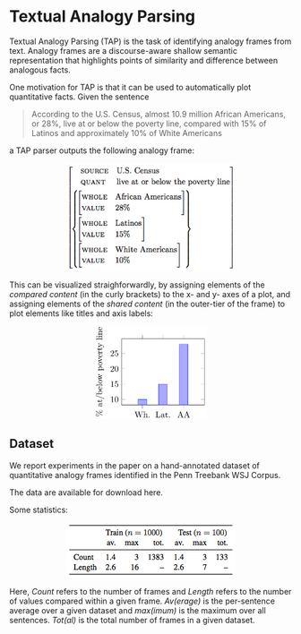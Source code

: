 # Textual Analogy Parsing


Textual Analogy Parsing (TAP) is the task of identifying analogy frames from text. Analogy frames are a discourse-aware shallow semantic representation that highlights points of similarity and difference between analogous facts. 

One motivation for TAP is that it can be used to automatically plot quantitative facts. Given the sentence 

> According to the U.S. Census, almost 10.9 million African Americans, or 28%, live at or below the poverty line, compared with 15% of Latinos and approximately 10% of White Americans
 
a TAP parser outputs the following analogy frame:

<p align="center"> <img src="figures/avm.png" width=300></p>

This can be visualized straighforwardly, by assigning elements of the *compared content* (in the curly brackets) to the x- and y- axes of a plot, and assigning elements of the *shared content* (in the outer-tier of the frame) to plot elements like titles and axis labels:

<p align="center"> <img src="figures/plot.png" width=200></p>

## Dataset

We report experiments in the paper on a hand-annotated dataset of quantitative analogy frames identified in the Penn Treebank WSJ Corpus. 

The data are available for download here.

Some statistics: 

<p align="center"> <img src="figures/dataset_stats.png"></p>

Here, *Count* refers to the number of frames and *Length* refers to the number of values compared within a given frame. *Av(erage)* is the per-sentence average over a given dataset and *max(imum)* is the maximum over all sentences. *Tot(al)* is the total number of frames in a given dataset.

